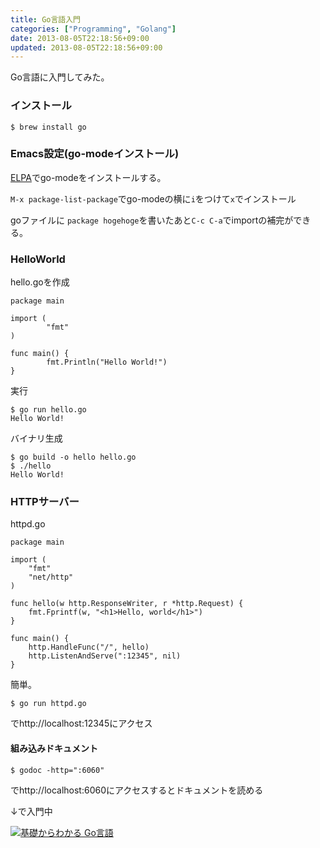 ```yaml
---
title: Go言語入門
categories: ["Programming", "Golang"]
date: 2013-08-05T22:18:56+09:00
updated: 2013-08-05T22:18:56+09:00
---
```


Go言語に入門してみた。

### インストール

    $ brew install go

### Emacs設定(go-modeインストール)
[ELPA][1]でgo-modeをインストールする。

`M-x package-list-package`でgo-modeの横に`i`をつけて`x`でインストール

goファイルに
`package hogehoge`を書いたあと`C-c C-a`でimportの補完ができる。


### HelloWorld
hello.goを作成

    package main
    
    import (
            "fmt"
    )
    
    func main() {
            fmt.Println("Hello World!")
    }


実行

    $ go run hello.go
    Hello World!

バイナリ生成

    $ go build -o hello hello.go
    $ ./hello
    Hello World!

### HTTPサーバー

httpd.go

    package main

    import (
        "fmt"
        "net/http"
    )
    
    func hello(w http.ResponseWriter, r *http.Request) {
        fmt.Fprintf(w, "<h1>Hello, world</h1>")
    }
    
    func main() {
        http.HandleFunc("/", hello)
        http.ListenAndServe(":12345", nil)
    }


簡単。

    $ go run httpd.go

でhttp://localhost:12345にアクセス


#### 組み込みドキュメント

    $ godoc -http=":6060"

でhttp://localhost:6060にアクセスするとドキュメントを読める

↓で入門中

<a href="http://www.amazon.co.jp/%E5%9F%BA%E7%A4%8E%E3%81%8B%E3%82%89%E3%82%8F%E3%81%8B%E3%82%8B-Go%E8%A8%80%E8%AA%9E-%E5%8F%A4%E5%B7%9D-%E6%98%87/dp/4863541171%3FSubscriptionId%3DAKIAJGZ7MSORH7HQ4FJA%26tag%3Dikam-22%26linkCode%3Dsp1%26camp%3D2025%26creative%3D165953%26creativeASIN%3D4863541171 "><img src="http://ecx.images-amazon.com/images/I/51ZzoXpsmqL._SL160_.jpg" title="基礎からわかる Go言語" alt="基礎からわかる Go言語"></a>


  [1]: http://blog.ik.am/entry/view/id/43/title/ELPA%28Emacs%20Lisp%20Package%20Archive%29%20%E3%82%92%E4%BD%BF%E3%81%86/

